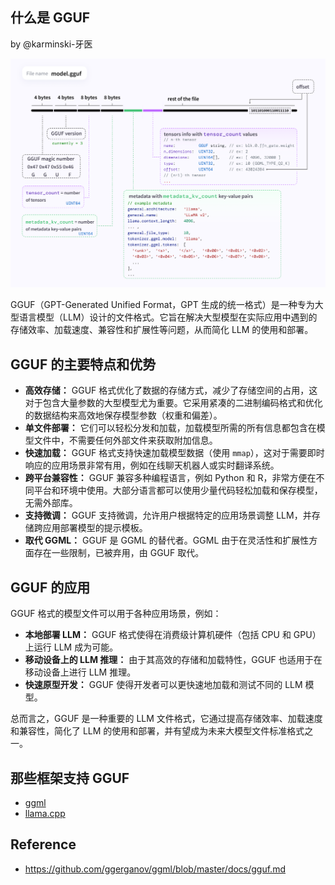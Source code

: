 什么是 GGUF 
-----------

by @karminski-牙医

![gguf-file-structure](assets/images/gguf-file-structure.png)

GGUF（GPT-Generated Unified Format，GPT 生成的统一格式）是一种专为大型语言模型（LLM）设计的文件格式。它旨在解决大型模型在实际应用中遇到的存储效率、加载速度、兼容性和扩展性等问题，从而简化 LLM 的使用和部署。

## GGUF 的主要特点和优势

*   **高效存储：** GGUF 格式优化了数据的存储方式，减少了存储空间的占用，这对于包含大量参数的大型模型尤为重要。它采用紧凑的二进制编码格式和优化的数据结构来高效地保存模型参数（权重和偏差）。
*   **单文件部署：** 它们可以轻松分发和加载，加载模型所需的所有信息都包含在模型文件中，不需要任何外部文件来获取附加信息。
*   **快速加载：** GGUF 格式支持快速加载模型数据（使用 ```mmap```），这对于需要即时响应的应用场景非常有用，例如在线聊天机器人或实时翻译系统。
*   **跨平台兼容性：** GGUF 兼容多种编程语言，例如 Python 和 R，非常方便在不同平台和环境中使用。大部分语言都可以使用少量代码轻松加载和保存模型，无需外部库。
*   **支持微调：** GGUF 支持微调，允许用户根据特定的应用场景调整 LLM，并存储跨应用部署模型的提示模板。
*   **取代 GGML：** GGUF 是 GGML 的替代者。GGML 由于在灵活性和扩展性方面存在一些限制，已被弃用，由 GGUF 取代。

## GGUF 的应用

GGUF 格式的模型文件可以用于各种应用场景，例如：

*   **本地部署 LLM：** GGUF 格式使得在消费级计算机硬件（包括 CPU 和 GPU）上运行 LLM 成为可能。
*   **移动设备上的 LLM 推理：** 由于其高效的存储和加载特性，GGUF 也适用于在移动设备上进行 LLM 推理。
*   **快速原型开发：** GGUF 使得开发者可以更快速地加载和测试不同的 LLM 模型。

总而言之，GGUF 是一种重要的 LLM 文件格式，它通过提高存储效率、加载速度和兼容性，简化了 LLM 的使用和部署，并有望成为未来大模型文件标准格式之一。


## 那些框架支持 GGUF

- [ggml](https://github.com/ggerganov/ggml)
- [llama.cpp](https://github.com/ggerganov/llama.cpp)


## Reference

- https://github.com/ggerganov/ggml/blob/master/docs/gguf.md
